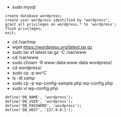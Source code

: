 - sudo mysql
```
create database wordpress;
create user wordpress identified by "wordpress";
grant all privileges on wordpress.* to 'wordpress';
flush privileges;
exit;
```
- cd /var/tmp
- wget https://wordpress.org/latest.tar.gz
- sudo tar xf latest.tar.gz -C /var/www
- cd /var/www
- sudo chown -R www-data:www-data wordpress/
- cd wordpress/
- sudo cp -p wo^C
- ls -dl *samp*
- sudo cp -p wp-config-sample.php wp-config.php
- sudo vi wp-config.php
```
define('DB_NAME', 'wordpress');
define('DB_USER', 'wordpress');
define('DB_PASSWORD', 'wordpress');
define('DB_HOST', '127.0.0.1');
```